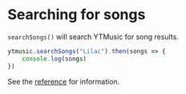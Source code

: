 # Searching for songs

`searchSongs()` will search YTMusic for song results.

```ts
ytmusic.searchSongs("Lilac").then(songs => {
	console.log(songs)
})
```

See the [reference](../../references/ytmusic-methods/searchSongs.html) for information.